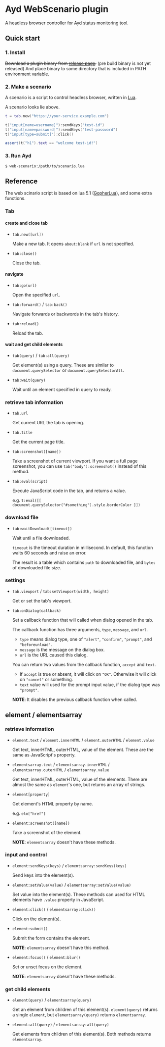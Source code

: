 Ayd WebScenario plugin
======================

A headless browser controller for [Ayd](https://github.com/macrat/ayd) status monitoring tool.


## Quick start

### 1. Install

~~Download a plugin binary from [release page](https://github.com/macrat/ayd-web-scenario-plugin/releases).~~ (pre build binary is not yet released)
And place binary to some directory that is included in PATH environment variable.

### 2. Make a scenario

A scenario is a script to control headless browser, written in [Lua](https://www.lua.org/).

A scenario looks lie above.

``` lua
t = tab.new("https://your-service.example.com")

t("input[name=username]"):sendKeys("test-id")
t("input[name=password]"):sendKeys("test-password")
t("input[type=submit]"):click()

assert(t("h1").text == "welcome test-id!")
```

### 3. Run Ayd

``` shell
$ web-scenario:/path/to/scenario.lua
```


## Reference

The web scinario script is based on lua 5.1 ([GopherLua](https://github.com/yuin/gopher-lua)), and some extra functions.

### Tab

#### create and close tab

- `tab.new([url])`

  Make a new tab. It opens `about:blank` if `url` is not specified.

- `tab:close()`

  Close the tab.

#### navigate

- `tab:go(url)`

  Open the specified `url`.

- `tab:forward()` / `tab:back()`

  Navigate forwards or backwords in the tab's history.

- `tab:reload()`

  Reload the tab.

#### wait and get child elements

- `tab(query)` / `tab:all(query)`

  Get element(s) using a query. These are similar to `document.querySelector` or `document.querySelectorAll`.

- `tab:wait(query)`

  Wait until an element specified in query to ready.

### retrieve tab information

- `tab.url`

  Get current URL the tab is opening.

- `tab.title`

  Get the current page title.

- `tab:screenshot([name])`

  Take a screenshot of current viewport.
  If you want a full page screenshot, you can use `tab("body"):screenshot()` instead of this method.

- `tab:eval(script)`

  Execute JavaScript code in the tab, and returns a value.

  e.g. `t:eval([[ document.querySelector("#something").style.borderColor ]])`

### download file

- `tab:waitDownload([timeout])`

  Wait until a file downloaded.

  `timeout` is the timeout duration in millisecond.
  In default, this function waits 60 seconds and raise an error.

  The result is a table which contains `path` to downloaded file, and `bytes` of downloaded file size.

### settings

- `tab.viewport` / `tab:setViewport(width, height)`

  Get or set the tab's viewport.

- `tab:onDialog(callback)`

  Set a callback function that will called when dialog opened in the tab.

  The callback function has three arguments, `type`, `message`, and `url`.
  * `type` means dialog type, one of `"alert"`, `"confirm"`, `"prompt"`, and `"beforeunload"`.
  * `message` is the message on the dialog box.
  * `url` is the URL caused this dialog.

  You can return two values from the callback function, `accept` and `text`.
  * If `accept` is true or absent, it will click on `"OK"`. Otherwise it will click on `"cancel"` or something.
  * `text` value will used for the prompt input value, if the dialog type was `"prompt"`.

  __NOTE__: It disables the previous callback function when called.


## element / elementsarray

### retrieve information

- `element.text` / `element.innerHTML` / `element.outerHTML` / `element.value`

  Get text, innerHTML, outerHTML, value of the element.
  These are the same as JavaScript's property.

- `elementsarray.text` / `elementsarray.innerHTML` / `elementsarray.outerHTML` / `elementsarray.value`

  Get text, innerHTML, outerHTML, value of the elements.
  There are almost the same as `element`'s one, but returns an array of strings.

- `element[property]`

  Get element's HTML property by name.

  e.g. `elm["href"]`

- `element:screenshot([name])`

  Take a screenshot of the element.

  __NOTE__: `elementsarray` doesn't have these methods.

### input and control

- `element:sendKeys(keys)` / `elementsarray:sendKeys(keys)`

  Send keys into the element(s).

- `element:setValue(value)` / `elementsarray:setValue(value)`

  Set value into the element(s).
  These methods can used for HTML elements have `.value` property in JavaScript.

- `element:click()` / `elementsarray:click()`

  Click on the element(s).

- `element:submit()`

  Submit the form contains the element.

  __NOTE__: `elementsarray` doesn't have this method.

- `element:focus()` / `element:blur()`

  Set or unset focus on the element.

  __NOTE__: `elementsarray` doesn't have these methods.

### get child elements

- `element(query)` / `elementsarray(query)`

  Get an element from children of this element(s).
  `element(query)` returns a single `element`, but `elementsarray(query)` returns `elementsarray`.

- `element:all(query)` / `elementsarray:all(query)`

  Get elements from children of this element(s).
  Both methods returns `elementsarray`.
